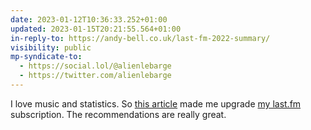 ```yaml
---
date: 2023-01-12T10:36:33.252+01:00
updated: 2023-01-15T20:21:55.564+01:00
in-reply-to: https://andy-bell.co.uk/last-fm-2022-summary/
visibility: public
mp-syndicate-to:
  - https://social.lol/@alienlebarge
  - https://twitter.com/alienlebarge
---
```

I love music and statistics. So [this article](https://andy-bell.co.uk/last-fm-2022-summary/) made me upgrade [my last.fm](https://www.last.fm/fr/user/alienlebarge) subscription. The recommendations are really great.
